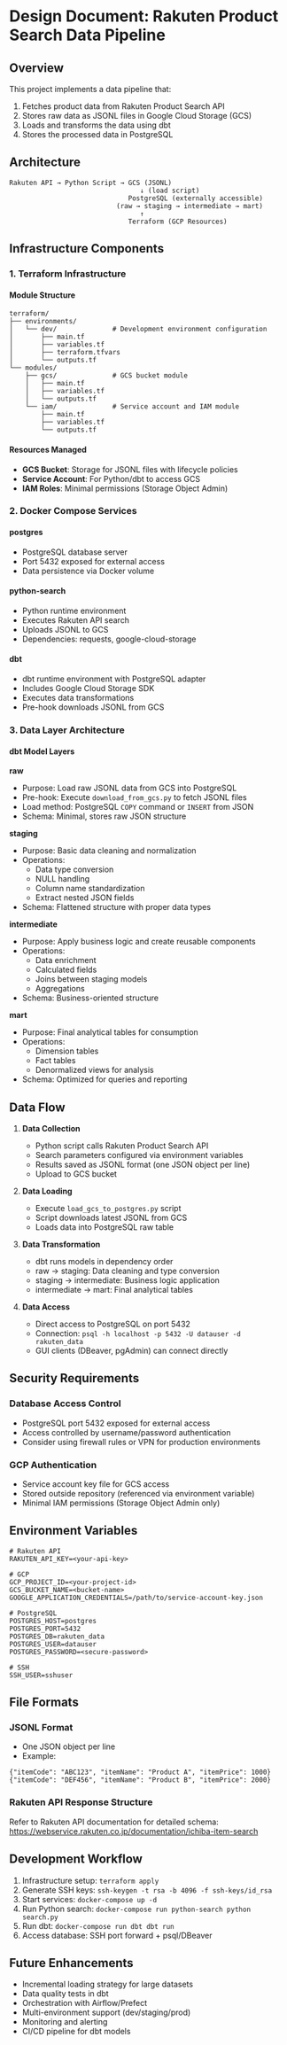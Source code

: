 # Design Document: Rakuten Product Search Data Pipeline

## Overview

This project implements a data pipeline that:
1. Fetches product data from Rakuten Product Search API
2. Stores raw data as JSONL files in Google Cloud Storage (GCS)
3. Loads and transforms the data using dbt
4. Stores the processed data in PostgreSQL

## Architecture

```
Rakuten API → Python Script → GCS (JSONL)
                                 ↓ (load script)
                              PostgreSQL (externally accessible)
                           (raw → staging → intermediate → mart)
                                 ↑
                              Terraform (GCP Resources)
```

## Infrastructure Components

### 1. Terraform Infrastructure

#### Module Structure
```
terraform/
├── environments/
│   └── dev/              # Development environment configuration
│       ├── main.tf
│       ├── variables.tf
│       ├── terraform.tfvars
│       └── outputs.tf
└── modules/
    ├── gcs/              # GCS bucket module
    │   ├── main.tf
    │   ├── variables.tf
    │   └── outputs.tf
    └── iam/              # Service account and IAM module
        ├── main.tf
        ├── variables.tf
        └── outputs.tf
```

#### Resources Managed
- **GCS Bucket**: Storage for JSONL files with lifecycle policies
- **Service Account**: For Python/dbt to access GCS
- **IAM Roles**: Minimal permissions (Storage Object Admin)

### 2. Docker Compose Services

#### postgres
- PostgreSQL database server
- Port 5432 exposed for external access
- Data persistence via Docker volume

#### python-search
- Python runtime environment
- Executes Rakuten API search
- Uploads JSONL to GCS
- Dependencies: requests, google-cloud-storage

#### dbt
- dbt runtime environment with PostgreSQL adapter
- Includes Google Cloud Storage SDK
- Executes data transformations
- Pre-hook downloads JSONL from GCS

### 3. Data Layer Architecture

#### dbt Model Layers

**raw**
- Purpose: Load raw JSONL data from GCS into PostgreSQL
- Pre-hook: Execute `download_from_gcs.py` to fetch JSONL files
- Load method: PostgreSQL `COPY` command or `INSERT` from JSON
- Schema: Minimal, stores raw JSON structure

**staging**
- Purpose: Basic data cleaning and normalization
- Operations:
  - Data type conversion
  - NULL handling
  - Column name standardization
  - Extract nested JSON fields
- Schema: Flattened structure with proper data types

**intermediate**
- Purpose: Apply business logic and create reusable components
- Operations:
  - Data enrichment
  - Calculated fields
  - Joins between staging models
  - Aggregations
- Schema: Business-oriented structure

**mart**
- Purpose: Final analytical tables for consumption
- Operations:
  - Dimension tables
  - Fact tables
  - Denormalized views for analysis
- Schema: Optimized for queries and reporting

## Data Flow

1. **Data Collection**
   - Python script calls Rakuten Product Search API
   - Search parameters configured via environment variables
   - Results saved as JSONL format (one JSON object per line)
   - Upload to GCS bucket

2. **Data Loading**
   - Execute `load_gcs_to_postgres.py` script
   - Script downloads latest JSONL from GCS
   - Loads data into PostgreSQL raw table

3. **Data Transformation**
   - dbt runs models in dependency order
   - raw → staging: Data cleaning and type conversion
   - staging → intermediate: Business logic application
   - intermediate → mart: Final analytical tables

4. **Data Access**
   - Direct access to PostgreSQL on port 5432
   - Connection: `psql -h localhost -p 5432 -U datauser -d rakuten_data`
   - GUI clients (DBeaver, pgAdmin) can connect directly

## Security Requirements

### Database Access Control
- PostgreSQL port 5432 exposed for external access
- Access controlled by username/password authentication
- Consider using firewall rules or VPN for production environments

### GCP Authentication
- Service account key file for GCS access
- Stored outside repository (referenced via environment variable)
- Minimal IAM permissions (Storage Object Admin only)

## Environment Variables

```
# Rakuten API
RAKUTEN_API_KEY=<your-api-key>

# GCP
GCP_PROJECT_ID=<your-project-id>
GCS_BUCKET_NAME=<bucket-name>
GOOGLE_APPLICATION_CREDENTIALS=/path/to/service-account-key.json

# PostgreSQL
POSTGRES_HOST=postgres
POSTGRES_PORT=5432
POSTGRES_DB=rakuten_data
POSTGRES_USER=datauser
POSTGRES_PASSWORD=<secure-password>

# SSH
SSH_USER=sshuser
```

## File Formats

### JSONL Format
- One JSON object per line
- Example:
```jsonl
{"itemCode": "ABC123", "itemName": "Product A", "itemPrice": 1000}
{"itemCode": "DEF456", "itemName": "Product B", "itemPrice": 2000}
```

### Rakuten API Response Structure
Refer to Rakuten API documentation for detailed schema:
https://webservice.rakuten.co.jp/documentation/ichiba-item-search

## Development Workflow

1. Infrastructure setup: `terraform apply`
2. Generate SSH keys: `ssh-keygen -t rsa -b 4096 -f ssh-keys/id_rsa`
3. Start services: `docker-compose up -d`
4. Run Python search: `docker-compose run python-search python search.py`
5. Run dbt: `docker-compose run dbt dbt run`
6. Access database: SSH port forward + psql/DBeaver

## Future Enhancements

- Incremental loading strategy for large datasets
- Data quality tests in dbt
- Orchestration with Airflow/Prefect
- Multi-environment support (dev/staging/prod)
- Monitoring and alerting
- CI/CD pipeline for dbt models
